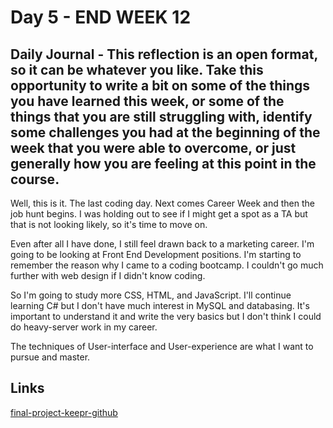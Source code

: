 # Day 5 - END WEEK 12

## Daily Journal - This reflection is an open format, so it can be whatever you like. Take this opportunity to write a bit on some of the things you have learned this week, or some of the things that you are still struggling with, identify some challenges you had at the beginning of the week that you were able to overcome, or just generally how you are feeling at this point in the course.

Well, this is it. The last coding day. Next comes Career Week and then the job hunt begins. I was holding out to see if I might get a spot as a TA but that is not looking likely, so it's time to move on. 

Even after all I have done, I still feel drawn back to a marketing career. I'm going to be looking at Front End Development positions. I'm starting to remember the reason why I came to a coding bootcamp. I couldn't go much further with web design if I didn't know coding. 

So I'm going to study more CSS, HTML, and JavaScript. I'll continue learning C# but I don't have much interest in MySQL and databasing. It's important to understand it and write the very basics but I don't think I could do heavy-server work in my career.

The techniques of User-interface and User-experience are what I want to pursue and master.

## Links
[final-project-keepr-github](https://github.com/PaytonMacdonald/finalProject)

